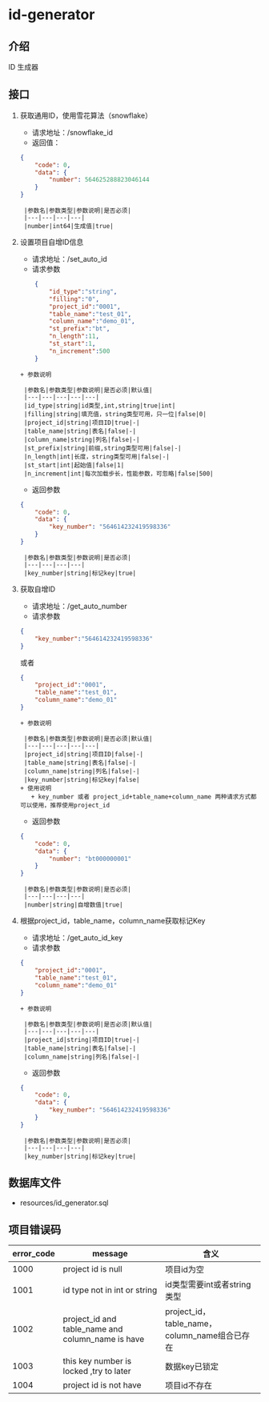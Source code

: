 # id-generator

## 介绍
ID 生成器

## 接口
1. 获取通用ID，使用雪花算法（snowflake）
   + 请求地址：/snowflake_id
   + 返回值：
    ```json
    {
        "code": 0,
        "data": {
            "number": 564625288823046144
        }
    }
    ```
        |参数名|参数类型|参数说明|是否必须|
        |---|---|---|---|
        |number|int64|生成值|true|
   
1. 设置项目自增ID信息
   + 请求地址：/set_auto_id
   + 请求参数
    ```json
        {
            "id_type":"string",
            "filling":"0",
            "project_id":"0001",
            "table_name":"test_01",
            "column_name":"demo_01",
            "st_prefix":"bt",
            "n_length":11,
            "st_start":1,
            "n_increment":500
        }
    ```
       + 参数说明
        
        |参数名|参数类型|参数说明|是否必须|默认值|
        |---|---|---|---|---|
        |id_type|string|id类型,int,string|true|int|
        |filling|string|填充值，string类型可用，只一位|false|0|
        |project_id|string|项目ID|true|-|
        |table_name|string|表名|false|-|
        |column_name|string|列名|false|-|
        |st_prefix|string|前缀,string类型可用|false|-|
        |n_length|int|长度，string类型可用|false|-|
        |st_start|int|起始值|false|1|
        |n_increment|int|每次加载步长，性能参数，可忽略|false|500|    
    
    + 返回参数

    ```json
    {
        "code": 0,
        "data": {
            "key_number": "564614232419598336"
        }
    }
    ```
   
        |参数名|参数类型|参数说明|是否必须|
        |---|---|---|---|    
        |key_number|string|标记key|true|

1. 获取自增ID
   + 请求地址：/get_auto_number
   + 请求参数 
    ```json
    {
        "key_number":"564614232419598336"
    }
    ```
    或者
    ```json
    {
        "project_id":"0001",
        "table_name":"test_01",
        "column_name":"demo_01"
    }
    ```
       + 参数说明
        
        |参数名|参数类型|参数说明|是否必须|默认值|
        |---|---|---|---|---|
        |project_id|string|项目ID|false|-|
        |table_name|string|表名|false|-|
        |column_name|string|列名|false|-|
        |key_number|string|标记key|false|
       + 使用说明
          + key_number 或者 project_id+table_name+column_name 两种请求方式都可以使用，推荐使用project_id

    + 返回参数
    ```json
    {
        "code": 0,
        "data": {
            "number": "bt000000001"
        }
    }
    ```

        |参数名|参数类型|参数说明|是否必须|
        |---|---|---|---|    
        |number|string|自增数值|true|

1. 根据project_id，table_name，column_name获取标记Key
   + 请求地址：/get_auto_id_key
   + 请求参数  
    ```json
    {
        "project_id":"0001",
        "table_name":"test_01",
        "column_name":"demo_01"
    }
    ```
       + 参数说明
        
        |参数名|参数类型|参数说明|是否必须|默认值|
        |---|---|---|---|---|
        |project_id|string|项目ID|true|-|
        |table_name|string|表名|false|-|
        |column_name|string|列名|false|-|   

    + 返回参数

    ```json
    {
        "code": 0,
        "data": {
            "key_number": "564614232419598336"
        }
    }
    ```
   
        |参数名|参数类型|参数说明|是否必须|
        |---|---|---|---|    
        |key_number|string|标记key|true|


## 数据库文件
+ resources/id_generator.sql

## 项目错误码
|error_code|message|含义|
|---|---|---|
|1000|project id is null|项目id为空|
|1001|id type not in int or string|id类型需要int或者string类型|
|1002|project_id and table_name and column_name is have|project_id，table_name，column_name组合已存在|
|1003|this key number is locked ,try to later|数据key已锁定|
|1004|project id is not have|项目id不存在|

